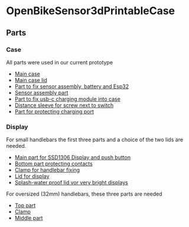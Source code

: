 # OpenBikeSensor3dPrintableCase

## Parts

### Case
All parts were used in our current prototype

* [Main case](OBS-C-001-V1.stl)
* [Main case lid](OBS-C-002-V1.stl)
* [Part to fix sensor assembly, battery and Esp32](OBS-C-003-V1.stl)
* [Sensor assembly part](OBS-C-004-V1.stl)
* [Part to fix usb-c charging module into case](OBS-C-005-V1.stl)
* [Distance sleeve for screw next to switch](OBS-C-006-V1.stl)
* [Part for protecting charging port](OBS-C-007-V1.stl)

### Display
For small handlebars the first three parts and a choice of the two lids are needed.

* [Main part for SSD1306 Display and push button](OBS-D-001-V1.stl)
* [Bottom part protecting contacts](OBS-D-002-V1.stl)
* [Clamp for handlebar fixing](OBS-D-003-V1.stl)
* [Lid for display](OBS-D-004-V1.stl)
* [Splash-water proof lid vor very bright displays](OBS-D-005-V1.stl)

For oversized (32mm) handlebars, these three parts are needed

* [Top part](DisplayCase32mm/Oberschale.stl)
* [Clamp](DisplayCase32mm/Schelle32.stl)
* [Middle part](DisplayCase32mm/Zwischenstueck.stl)
